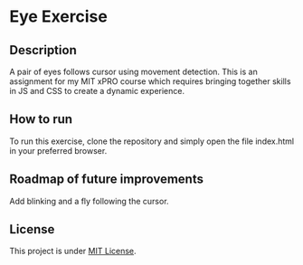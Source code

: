 # Eye Exercise

## Description
A pair of eyes follows cursor using movement detection. This is an assignment for my MIT xPRO course which requires bringing together skills in JS and CSS to create a dynamic experience.

## How to run
To run this exercise, clone the repository and simply open the file index.html in your preferred browser.

## Roadmap of future improvements
Add blinking and a fly following the cursor.

## License
This project is under [MIT License](https://github.com/muksis/eye-exercise/blob/main/LICENSE).

